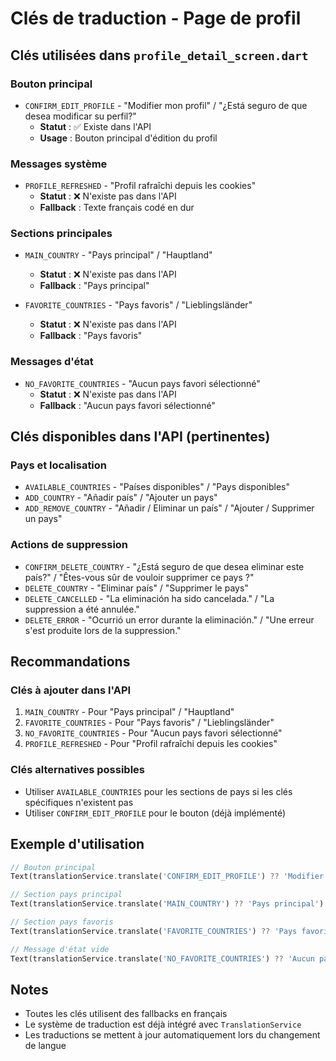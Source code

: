 # Clés de traduction - Page de profil

## Clés utilisées dans `profile_detail_screen.dart`

### Bouton principal
- `CONFIRM_EDIT_PROFILE` - "Modifier mon profil" / "¿Está seguro de que desea modificar su perfil?"
  - **Statut** : ✅ Existe dans l'API
  - **Usage** : Bouton principal d'édition du profil

### Messages système
- `PROFILE_REFRESHED` - "Profil rafraîchi depuis les cookies"
  - **Statut** : ❌ N'existe pas dans l'API
  - **Fallback** : Texte français codé en dur

### Sections principales
- `MAIN_COUNTRY` - "Pays principal" / "Hauptland"
  - **Statut** : ❌ N'existe pas dans l'API
  - **Fallback** : "Pays principal"

- `FAVORITE_COUNTRIES` - "Pays favoris" / "Lieblingsländer"
  - **Statut** : ❌ N'existe pas dans l'API
  - **Fallback** : "Pays favoris"

### Messages d'état
- `NO_FAVORITE_COUNTRIES` - "Aucun pays favori sélectionné"
  - **Statut** : ❌ N'existe pas dans l'API
  - **Fallback** : "Aucun pays favori sélectionné"

## Clés disponibles dans l'API (pertinentes)

### Pays et localisation
- `AVAILABLE_COUNTRIES` - "Países disponibles" / "Pays disponibles"
- `ADD_COUNTRY` - "Añadir país" / "Ajouter un pays"
- `ADD_REMOVE_COUNTRY` - "Añadir / Eliminar un país" / "Ajouter / Supprimer un pays"

### Actions de suppression
- `CONFIRM_DELETE_COUNTRY` - "¿Está seguro de que desea eliminar este país?" / "Êtes-vous sûr de vouloir supprimer ce pays ?"
- `DELETE_COUNTRY` - "Eliminar país" / "Supprimer le pays"
- `DELETE_CANCELLED` - "La eliminación ha sido cancelada." / "La suppression a été annulée."
- `DELETE_ERROR` - "Ocurrió un error durante la eliminación." / "Une erreur s'est produite lors de la suppression."

## Recommandations

### Clés à ajouter dans l'API
1. `MAIN_COUNTRY` - Pour "Pays principal" / "Hauptland"
2. `FAVORITE_COUNTRIES` - Pour "Pays favoris" / "Lieblingsländer"
3. `NO_FAVORITE_COUNTRIES` - Pour "Aucun pays favori sélectionné"
4. `PROFILE_REFRESHED` - Pour "Profil rafraîchi depuis les cookies"

### Clés alternatives possibles
- Utiliser `AVAILABLE_COUNTRIES` pour les sections de pays si les clés spécifiques n'existent pas
- Utiliser `CONFIRM_EDIT_PROFILE` pour le bouton (déjà implémenté)

## Exemple d'utilisation
```dart
// Bouton principal
Text(translationService.translate('CONFIRM_EDIT_PROFILE') ?? 'Modifier mon profil')

// Section pays principal
Text(translationService.translate('MAIN_COUNTRY') ?? 'Pays principal')

// Section pays favoris
Text(translationService.translate('FAVORITE_COUNTRIES') ?? 'Pays favoris')

// Message d'état vide
Text(translationService.translate('NO_FAVORITE_COUNTRIES') ?? 'Aucun pays favori sélectionné')
```

## Notes
- Toutes les clés utilisent des fallbacks en français
- Le système de traduction est déjà intégré avec `TranslationService`
- Les traductions se mettent à jour automatiquement lors du changement de langue

